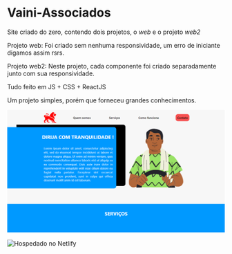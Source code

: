 # Vaini-Associados
 
 
 Site criado do zero, contendo dois projetos, o *web* e o projeto *web2*
 
 Projeto web:
    Foi criado sem nenhuma responsividade, um erro de iniciante digamos assim rsrs.
   
   
 Projeto web2:
    Neste projeto, cada componente foi criado separadamente junto com sua responsividade.
    
    
Tudo feito em JS + CSS + ReactJS

Um projeto simples, porém que forneceu grandes conhecimentos.


![Imagem do front da pagina](https://github.com/danielVaini/Vaini-Associados/blob/main/web2/src/assets/Vaini-associados.png)


![Hospedado no Netlify](https://hopeful-dubinsky-cb0f8c.netlify.app/)
